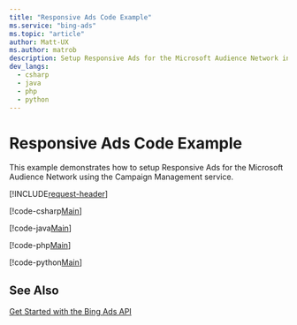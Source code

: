 ```yaml
---
title: "Responsive Ads Code Example"
ms.service: "bing-ads"
ms.topic: "article"
author: Matt-UX
ms.author: matrob
description: Setup Responsive Ads for the Microsoft Audience Network in C#, Java, PHP, or Python.
dev_langs:
  - csharp
  - java
  - php
  - python
---
```

# Responsive Ads Code Example
This example demonstrates how to setup Responsive Ads for the Microsoft Audience Network using the Campaign Management service.

[!INCLUDE[request-header](./includes/code-tips.md)]

[!code-csharp[Main](../../../BingAds-dotNet-SDK/examples/BingAdsExamples/BingAdsExamplesLibrary/v13/ResponsiveAds.cs)]

[!code-java[Main](../../../BingAds-Java-SDK/examples/BingAdsDesktopApp/src/main/java/com/microsoft/bingads/examples/v13/ResponsiveAds.java)]

[!code-php[Main](../../../BingAds-PHP-SDK/samples/V13/ResponsiveAds.php)]

[!code-python[Main](../../../BingAds-Python-SDK/examples/v13/responsive_ads.py)]

## See Also
[Get Started with the Bing Ads API](get-started.md)  
